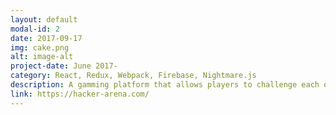 ```yaml
---
layout: default
modal-id: 2
date: 2017-09-17
img: cake.png
alt: image-alt
project-date: June 2017-
category: React, Redux, Webpack, Firebase, Nightmare.js
description: A gamming platform that allows players to challenge each others with coding game. Four modes are Classic Mode, Pair Mode, Code Run, and Solo Mode. Utilzed Google, Facebook and Email OAth flow to allow faster signing up.  
link: https://hacker-arena.com/
---
```

